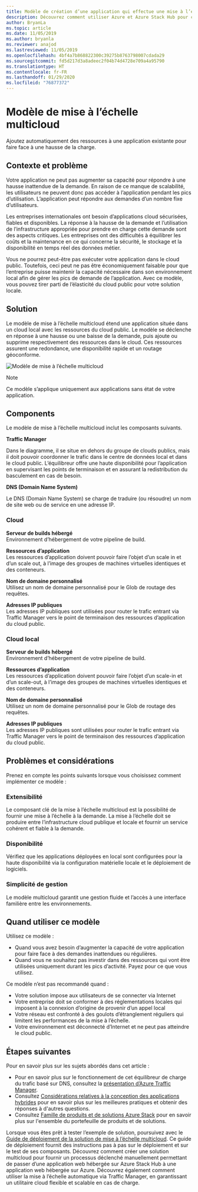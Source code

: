 ```yaml
---
title: Modèle de création d’une application qui effectue une mise à l’échelle multicloud, sur Azure et Azure Stack Hub.
description: Découvrez comment utiliser Azure et Azure Stack Hub pour créer une application multicloud scalable.
author: BryanLa
ms.topic: article
ms.date: 11/05/2019
ms.author: bryanla
ms.reviewer: anajod
ms.lastreviewed: 11/05/2019
ms.openlocfilehash: 4bf4a7b868822300c39275b8763798007cdada29
ms.sourcegitcommit: fd5d217d3a8adeec2f04b74d4728e709a4a95790
ms.translationtype: HT
ms.contentlocale: fr-FR
ms.lasthandoff: 01/29/2020
ms.locfileid: "76877372"
---
```

# <a name="cross-cloud-scaling-pattern"></a>Modèle de mise à l’échelle multicloud

Ajoutez automatiquement des ressources à une application existante pour faire face à une hausse de la charge.

## <a name="context-and-problem"></a>Contexte et problème

Votre application ne peut pas augmenter sa capacité pour répondre à une hausse inattendue de la demande. En raison de ce manque de scalabilité, les utilisateurs ne peuvent donc pas accéder à l’application pendant les pics d’utilisation. L’application peut répondre aux demandes d’un nombre fixe d’utilisateurs.

Les entreprises internationales ont besoin d’applications cloud sécurisées, fiables et disponibles. La réponse à la hausse de la demande et l’utilisation de l’infrastructure appropriée pour prendre en charge cette demande sont des aspects critiques. Les entreprises ont des difficultés à équilibrer les coûts et la maintenance en ce qui concerne la sécurité, le stockage et la disponibilité en temps réel des données métier.

Vous ne pourrez peut-être pas exécuter votre application dans le cloud public. Toutefois, ceci peut ne pas être économiquement faisable pour que l’entreprise puisse maintenir la capacité nécessaire dans son environnement local afin de gérer les pics de demande de l’application. Avec ce modèle, vous pouvez tirer parti de l’élasticité du cloud public pour votre solution locale.

## <a name="solution"></a>Solution

Le modèle de mise à l’échelle multicloud étend une application située dans un cloud local avec les ressources du cloud public. Le modèle se déclenche en réponse à une hausse ou une baisse de la demande, puis ajoute ou supprime respectivement des ressources dans le cloud. Ces ressources assurent une redondance, une disponibilité rapide et un routage géoconforme.

![Modèle de mise à l’échelle multicloud](media/pattern-cross-cloud-scale/cross-cloud-scaling.png)

> [!NOTE]
> Ce modèle s’applique uniquement aux applications sans état de votre application.

## <a name="components"></a>Components

Le modèle de mise à l’échelle multicloud inclut les composants suivants.

**Traffic Manager**  

Dans le diagramme, il se situe en dehors du groupe de clouds publics, mais il doit pouvoir coordonner le trafic dans le centre de données local et dans le cloud public. L’équilibreur offre une haute disponibilité pour l’application en supervisant les points de terminaison et en assurant la redistribution du basculement en cas de besoin.

**DNS (Domain Name System)**  

Le DNS (Domain Name System) se charge de traduire (ou résoudre) un nom de site web ou de service en une adresse IP.

### <a name="cloud"></a>Cloud

**Serveur de builds hébergé**  
Environnement d’hébergement de votre pipeline de build.

**Ressources d’application**  
Les ressources d’application doivent pouvoir faire l’objet d’un scale in et d’un scale out, à l’image des groupes de machines virtuelles identiques et des conteneurs.

**Nom de domaine personnalisé**  
Utilisez un nom de domaine personnalisé pour le Glob de routage des requêtes.

**Adresses IP publiques**  
Les adresses IP publiques sont utilisées pour router le trafic entrant via Traffic Manager vers le point de terminaison des ressources d’application du cloud public.  

### <a name="local-cloud"></a>Cloud local

**Serveur de builds hébergé**  
Environnement d’hébergement de votre pipeline de build.

**Ressources d’application**  
Les ressources d’application doivent pouvoir faire l’objet d’un scale-in et d’un scale-out, à l’image des groupes de machines virtuelles identiques et des conteneurs.

**Nom de domaine personnalisé**  
Utilisez un nom de domaine personnalisé pour le Glob de routage des requêtes.

**Adresses IP publiques**  
Les adresses IP publiques sont utilisées pour router le trafic entrant via Traffic Manager vers le point de terminaison des ressources d’application du cloud public. 

## <a name="issues-and-considerations"></a>Problèmes et considérations

Prenez en compte les points suivants lorsque vous choisissez comment implémenter ce modèle :

### <a name="scalability"></a>Extensibilité

Le composant clé de la mise à l’échelle multicloud est la possibilité de fournir une mise à l’échelle à la demande. La mise à l’échelle doit se produire entre l’infrastructure cloud publique et locale et fournir un service cohérent et fiable à la demande.

### <a name="availability"></a>Disponibilité

Vérifiez que les applications déployées en local sont configurées pour la haute disponibilité via la configuration matérielle locale et le déploiement de logiciels.

### <a name="manageability"></a>Simplicité de gestion

Le modèle multicloud garantit une gestion fluide et l’accès à une interface familière entre les environnements.

## <a name="when-to-use-this-pattern"></a>Quand utiliser ce modèle

Utilisez ce modèle :

- Quand vous avez besoin d’augmenter la capacité de votre application pour faire face à des demandes inattendues ou régulières.
- Quand vous ne souhaitez pas investir dans des ressources qui vont être utilisées uniquement durant les pics d’activité. Payez pour ce que vous utilisez.

Ce modèle n’est pas recommandé quand :

- Votre solution impose aux utilisateurs de se connecter via Internet
- Votre entreprise doit se conformer à des réglementations locales qui imposent à la connexion d’origine de provenir d’un appel local
- Votre réseau est confronté à des goulots d’étranglement réguliers qui limitent les performances de la mise à l’échelle.
- Votre environnement est déconnecté d’Internet et ne peut pas atteindre le cloud public.

## <a name="next-steps"></a>Étapes suivantes

Pour en savoir plus sur les sujets abordés dans cet article :
- Pour en savoir plus sur le fonctionnement de cet équilibreur de charge du trafic basé sur DNS, consultez la [présentation d’Azure Traffic Manager](/azure/traffic-manager/traffic-manager-overview).
- Consultez [Considérations relatives à la conception des applications hybrides](overview-app-design-considerations.md) pour en savoir plus sur les meilleures pratiques et obtenir des réponses à d'autres questions.
- Consultez [Famille de produits et de solutions Azure Stack](/azure-stack) pour en savoir plus sur l'ensemble du portefeuille de produits et de solutions.

Lorsque vous êtes prêt à tester l’exemple de solution, poursuivez avec le [Guide de déploiement de la solution de mise à l’échelle multicloud](solution-deployment-guide-cross-cloud-scaling.md). Ce guide de déploiement fournit des instructions pas à pas sur le déploiement et sur le test de ses composants. Découvrez comment créer une solution multicloud pour fournir un processus déclenché manuellement permettant de passer d’une application web hébergée sur Azure Stack Hub à une application web hébergée sur Azure. Découvrez également comment utiliser la mise à l’échelle automatique via Traffic Manager, en garantissant un utilitaire cloud flexible et scalable en cas de charge.
